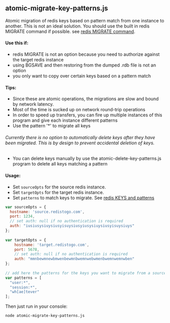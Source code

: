 ## atomic-migrate-key-patterns.js

Atomic migration of redis keys based on pattern match from one instance to another. This is not an ideal solution. You should use the built in redis MIGRATE command if possible. see [redis MIGRATE command](http://redis.io/commands/migrate).


#### Use this if:
 - redis MIGRATE is not an option because you need to authorize against the target redis instance
 - using BGSAVE and then restoring from the dumped .rdb file is not an option
 - you only want to copy over certain keys based on a pattern match

#### Tips:
 - Since these are atomic operations, the migrations are slow and bound by network latency.
 - Most of the time is sucked up on network round-trip operations
 - In order to speed up transfers, you can fire up multiple instances of this program and give each instance different patterns
 - Use the pattern '*' to migrate all keys

###### Currently there is no option to automatically delete keys after they have been migrated. This is by design to prevent accidental deletion of keys.
 - You can delete keys manually by use the atomic-delete-key-patterns.js program to delete all keys matching a pattern

#### Usage:

- Set ```sourceOpts``` for the source redis instance. 
- Set ```targetOpts``` for the target redis instance. 
- Set ```patterns``` to match keys to migrate. See [redis KEYS and patterns](http://redis.io/commands/keys)

```javascript
var sourceOpts = {
  hostname: 'source.redistogo.com',
  port: 1234,
  // set auth: null if no authentication is required
  auth: "iusiusysiuysiusyisuysiusyiusysiuysiusyisuysiuys"
};
 
var targetOpts = {
    hostname: 'target.redistogo.com',
    port: 5678,
    // set auth: null if no authentication is required
    auth: "mmnbewmnewbmwenbewmnbwemnwebwmenbwemnwemnwben"
};
 
// add here the patterns for the keys you want to migrate from a source instance to a target instance
var patterns = [
  "user:*",
  "session:*",
  "wh[ae]tever"
];
```

Then just run in your console:

```bash
node atomic-migrate-key-patterns.js
```
